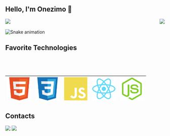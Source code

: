 ## Hello, I'm Onezimo 👋

<div>
<img  height="180em" src="https://github-readme-stats.vercel.app/api?username=briito&show_icons=true&theme=great-gatsby&include_all_commits=true&count_private=true"/>
<img align="right" height="180em" src="https://github-readme-stats.vercel.app/api/top-langs/?username=briito&layout=compact&langs_count=16&theme=great-gatsby"/>
</div>

![Snake animation](https://github.com/briito/briito/blob/output/github-contribution-grid-snake.svg)

## Favorite Technologies


|<img src="https://raw.githubusercontent.com/devicons/devicon/master/icons/html5/html5-original.svg" width=75><br><sub></sub>|<img src="https://raw.githubusercontent.com/devicons/devicon/master/icons/css3/css3-original.svg" width=75><br><sub></sub>|<img src="https://raw.githubusercontent.com/devicons/devicon/master/icons/javascript/javascript-plain.svg" width=75><br><sub></sub>|<img src="https://raw.githubusercontent.com/devicons/devicon/master/icons/react/react-original.svg" width=75><br><sub></sub>|<img src="https://raw.githubusercontent.com/devicons/devicon/master/icons/nodejs/nodejs-original.svg" width=75><br><sub></sub>
| :---: | :---: | :---: |  :---: |  :---: |

## Contacts

<div>
 <a href = "https://mail.google.com/mail/u/0/#inbox"><img src="https://img.shields.io/badge/-Gmail-%23333?style=for-the-badge&logo=gmail&logoColor=white" target="_blank"></a>
  <a href="https://www.linkedin.com/in/onsbrito" target="_blank"><img src="https://img.shields.io/badge/-LinkedIn-%230077B5?style=for-the-badge&logo=linkedin&logoColor=white" target="_blank"></a> 

</div>



